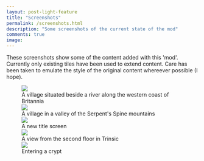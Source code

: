 ```yaml
---
layout: post-light-feature
title: "Screenshots"
permalink: /screenshots.html
description: "Some screenshots of the current state of the mod"
comments: true
image:
---
```


These screenshots show some of the content added with this 'mod'. Currently only existing tiles have been used to extend content. Care has been taken to emulate the style of the original content whereever possible (I hope).

<figure>
	<div data-tilt><img src="/ultima-IV-trinity/images/river_village.jpg" /></div>
	<figcaption>A village situated beside a river along the western coast of Britannia</figcaption>
	<img data-tilt src="/ultima-IV-trinity/images/valley_village.jpg" />
	<figcaption>A village in a valley of the Serpent's Spine mountains</figcaption>
 	<img src="/ultima-IV-trinity/images/title.jpg" />
	<figcaption>A new title screen</figcaption>
 	<img src="/ultima-IV-trinity/images/2nd_floor.jpg" />
	<figcaption>A view from the second floor in Trinsic</figcaption>
 	<img src="/ultima-IV-trinity/images/crypt.jpg" />
	<figcaption>Entering a crypt</figcaption>
</figure>
